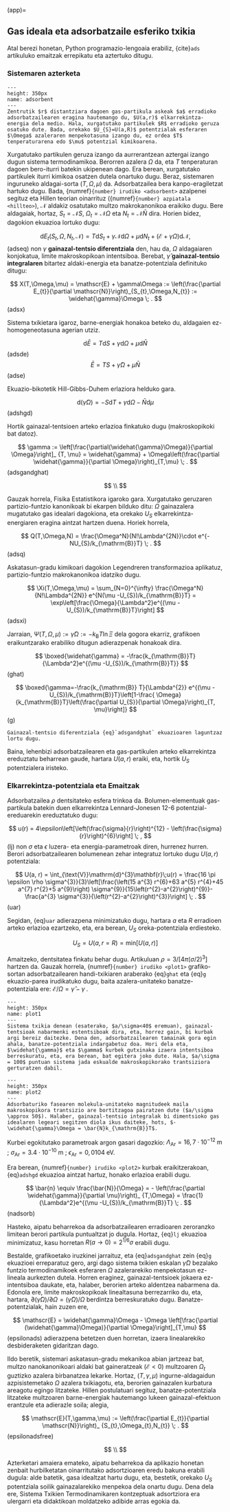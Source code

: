 (app)=
## Gas ideala eta adsorbatzaile esferiko txikia

Atal berezi honetan, Python programazio-lengoaia erabiliz, {cite}`ads` artikuluko emaitzak errepikatu eta aztertuko ditugu.

### Sistemaren azterketa

```{figure} adsorbent.png
---
height: 350px
name: adsorbent
---
Zentrutik $r$ distantziara dagoen gas-partikula askeak $a$ erradioko adsorbatzailearen eragina hautemango du, $U(a,r)$ elkarrekintza-energia dela medio. Hala, xurgatutako partikulek $R$ erradioko geruza osatuko dute. Bada, orekako $U_{S}=U(a,R)$ potentzialak esferaren $\Omega$ azaleraren menpekotasuna izango du, ez ordea $T$ tenperaturarena edo $\mu$ potentzial kimikoarena.

```

Xurgatutako partikulen geruza izango da aurrerantzean aztergai izango dugun sistema termodinamikoa. Berorren azalera $\Omega$ da, eta $T$ tenperaturan dagoen bero-iturri batekin ukipenean dago. Era berean, xurgatutako partikulek iturri kimikoa osatzen dutela onartuko dugu. Beraz, sistemaren inguruneko aldagai-sorta $(T,\Omega,\mu)$ da. Adsorbatzailea bera  kanpo-eragiletzat hartuko dugu. Bada, {numref}`{number} irudiko <adsorbent>` azalpenei segituz eta Hillen teorian oinarrituz ({numref}`{number} azpiatala <hillteo>`), $\mathscr{N}$ aldakiz osatutako multzo makrokanonikoa eraikiko dugu. Bere aldagaiak, hortaz, $S_{t}=\mathscr{N}S$, $\Omega_{t}=\mathscr{N}\Omega$ eta $N_{t}=\mathscr{N}\bar{N}$ dira. Horien bidez, dagokion ekuazioa lortuko dugu:

$$
\mathrm{d}E_{t}(S_{t},\Omega,N_{t},\mathscr{N}) = T\mathrm{d}S_{t} + \gamma\mathscr{N}\mathrm{d}\Omega + \mu \mathrm{d}N_{t} + \left(\mathscr{E}+ \gamma\Omega\right)\mathrm{d}\mathscr{N} ,
$$ (adseq)
non $\gamma$ __gainazal-tentsio diferentziala__ den, hau da, $\Omega$ aldagaiaren konjokatua, limite makroskopikoan intentsiboa. Berebat, $\widehat{\gamma}$ __gainazal-tentsio integralaren__ bitartez aldaki-energia eta banatze-potentziala definituko ditugu:

$$
X(T,\Omega,\mu) = \mathscr{E} + \gamma\Omega  := \left(\frac{\partial E_{t}}{\partial \mathscr{N}}\right)_{S_{t},\Omega,N_{t}} := \widehat{\gamma}\Omega \; .
$$(adsx)

Sistema txikietara igaroz, barne-energiak honakoa beteko du, aldagaien ez-homogeneotasuna agerian utziz.

$$
\mathrm{d}\bar{E} = T\mathrm{d}S + \gamma\mathrm{d}\Omega + \mu \mathrm{d}\bar{N}
$$ (adsde)
$$
\bar{E} = TS + \widehat{\gamma}\Omega + \mu \bar{N}
$$ (adse)

Ekuazio-bikotetik Hill-Gibbs-Duhem erlaziora helduko gara.

$$
\mathrm{d}(\widehat{\gamma}\Omega) = -S\mathrm{d}T + \gamma \mathrm{d}\Omega - \bar{N} \mathrm{d}\mu
$$ (adshgd)

Hortik gainazal-tentsioen arteko erlazioa finkatuko dugu (makroskopikoki bat datoz).

$$
\gamma := \left[\frac{\partial(\widehat{\gamma}\Omega)}{\partial \Omega}\right]_ {T, \mu} = \widehat{\gamma} + \Omega\left(\frac{\partial \widehat{\gamma}}{\partial \Omega}\right)_{T,\mu} \; .
$$ (adsgandghat)

$$
\\
$$

Gauzak horrela, Fisika Estatistikora igaroko gara. Xurgatutako geruzaren partizio-funtzio kanonikoak bi ekarpen bilduko ditu: $\Omega$ gainazalera mugatutako gas idealari dagokiona, eta orekako $U_{S}$ elkarrekintza-energiaren eragina aintzat hartzen duena. Horiek horrela,

$$
Q(T,\Omega,N) = \frac{\Omega^N}{N!\Lambda^{2N}}\cdot e^{-NU_{S}/k_{\mathrm{B}}T} \; .
$$ (adsq)

Askatasun-gradu kimikoari dagokion Legendreren transformazioa aplikatuz, partizio-funtzio makrokanonikoa idatziko dugu.

$$
\Xi(T,\Omega,\mu) = \sum_{N=0}^{\infty} \frac{\Omega^N}{N!\Lambda^{2N}} e^{N(\mu -U_{S})/k_{\mathrm{B}}T} = \exp\left[\frac{\Omega}{\Lambda^2}e^{(\mu -U_{S})/k_{\mathrm{B}}T}\right]
$$ (adsxi)

Jarraian, $\Psi(T,\Omega,\mu) := \widehat{\gamma}\Omega := -k_{\mathrm{B}}T\ln\Xi$ dela gogora ekarriz, grafikoen eraikuntzarako erabiliko ditugun adierazpenak honakoak dira.

$$
\boxed{\widehat{\gamma} = -\frac{k_{\mathrm{B}}T}{\Lambda^2}e^{(\mu -U_{S})/k_{\mathrm{B}}T}}
$$ (ghat)

$$
\boxed{\gamma=-\frac{k_{\mathrm{B}} T}{\Lambda^{2}} e^{(\mu -U_{S})/k_{\mathrm{B}}T}\left[1-\frac{ \Omega}{k_{\mathrm{B}}T}\left(\frac{\partial U_{S}}{\partial \Omega}\right)_{T, \mu}\right]}
$$ (g)

```{admonition} Oharra
Gainazal-tentsio diferentziala {eq}`adsgandghat` ekuazioaren laguntzaz lortu dugu.

```

Baina,  lehenbizi adsorbatzailearen eta gas-partikulen arteko elkarrekintza ereduztatu beharrean gaude, hartara $U(a,r)$ eraiki, eta, hortik $U_{S}$ potentzialera iristeko.

### Elkarrekintza-potentziala eta Emaitzak

Adsorbatzailea $\rho$ dentsitateko esfera trinkoa da. Bolumen-elementuak gas-partikula batekin duen elkarrekintza Lennard-Jonesen 12-6 potentzial-ereduarekin ereduztatuko dugu:

$$
u(r) = 4\epsilon\left[\left(\frac{\sigma}{r}\right)^{12} - \left(\frac{\sigma}{r}\right)^{6}\right] \; ,
$$ (lj)
non $\sigma$ eta $\epsilon$ luzera- eta energia-parametroak diren, hurrenez hurren. Berori adsorbatzailearen bolumenean zehar integratuz lortuko dugu $U(a,r)$ potentziala:

$$
U(a, r) =  \int_{\text{V}}\mathrm{d}^{3}\mathbf{r}\;u(r) = \frac{16 \pi \epsilon \rho \sigma^{3}}{3}\left[\frac{\left(15 a^{3} r^{6}+63 a^{5} r^{4}+45 a^{7} r^{2}+5 a^{9}\right) \sigma^{9}}{15\left(r^{2}-a^{2}\right)^{9}}-\frac{a^{3} \sigma^{3}}{\left(r^{2}-a^{2}\right)^{3}}\right] \; .
$$ (uar)

Segidan, {eq}`uar` adierazpena minimizatuko dugu, hartara $a$ eta $R$ erradioen arteko erlazioa ezartzeko, eta, era berean, $U_{S}$ oreka-potentziala erdiesteko.

$$
U_{S} = U(a,r=R) = \mathrm{min}\left[U(a,r)\right]
$$

Amaitzeko, dentsitatea finkatu behar dugu. Artikuluan $\rho = 3/\left[4\pi(\sigma/2)^3\right]$ hartzen da. Gauzak horrela, {numref}`{number} irudiko <plot1>` grafiko-sortan adsorbatzailearen handi-txikiaren araberako {eq}`ghat` eta {eq}`g` ekuazio-parea irudikatuko dugu, baita azalera-unitateko banatze-potentziala ere: $\mathscr{E}/\Omega = \widehat{\gamma} - \gamma \;$.

```{figure} plot1.PNG
---
height: 350px
name: plot1
---
Sistema txikia denean (esaterako, $a/\sigma<40$ eremuan), gainazal-tentsioak nabarmenki estentsiboak dira, eta, horrez gain, bi kurbak argi bereiz daitezke. Dena den, adsorbatzailearen tamainak gora egin ahala, banatze-potentziala indargabetuz doa. Hori dela eta, $\widehat{\gamma}$ eta $\gamma$ kurbek gutxinaka izaera intentsiboa berreskuratu, eta, era berean, bat egitera joko dute. Hala, $a/\sigma = 100$ puntuan sistema jada eskualde makroskopikorako trantsiziora gerturatzen dabil.

```

```{figure} plot2.PNG
---
height: 350px
name: plot2
---
Adsorbaturiko fasearen molekula-unitateko magnitudeek maila makroskopikora trantsizio are bortitzagoa pairatzen dute ($a/\sigma \approx 50$). Halaber, gainazal-tentsio integralak bi dimentsioko gas idealaren legeari segitzen diola ikus daiteke, hots, $-\widehat{\gamma}\Omega = \bar{N}k_{\mathrm{B}}T$.

```

Kurbei egokitutako parametroak argon gasari dagozkio: $\Lambda_{\text{Ar}} = 16,7 \cdot 10^{-12} \; \mathrm{m}$ ; $\sigma_{\text{Ar}} = 3.4 \cdot 10^{-10} \; \mathrm{m}$ ; $\epsilon_{\text{Ar}} = 0,0104 \; \mathrm{eV}$.

Era berean, {numref}`{number} irudiko <plot2>` kurbak eraikitzerakoan, {eq}`adshgd` ekuazioa aintzat hartuz, honako erlazioa erabili dugu.

$$
\bar{n} \equiv \frac{\bar{N}}{\Omega} = - \left(\frac{\partial \widehat{\gamma}}{\partial \mu}\right)_ {T,\Omega} = \frac{1}{\Lambda^2}e^{(\mu -U_{S})/k_{\mathrm{B}}T} \; .
$$ (nadsorb)

Hasteko, aipatu beharrekoa da adsorbatzailearen erradioaren zeroranzko limitean berori partikula puntualtzat jo dugula. Hortaz, {eq}`lj` ekuazioa minimizatuz, kasu horretan $R(a\rightarrow 0) =2^{1/6}\sigma$ erabili dugu.

Bestalde, grafikoetako iruzkinei jarraituz, eta {eq}`adsgandghat` zein {eq}`g` ekuazioei erreparatuz gero, argi dago sistema txikien eskalan $\widehat{\gamma}\Omega$ bezalako funtzio termodinamikoek esferaren $\Omega$ azalerarekiko menpekotasun ez-lineala aurkezten dutela. Horren eraginez, gainazal-tentsioek jokaera ez-intentsiboa daukate, eta, halaber, berorien arteko aldentzea nabarmena da. Edonola ere, limite makroskopikoak linealtasuna berrezarriko du, eta, hartara, $\partial\left(\widehat{\gamma}\Omega\right)/\partial \Omega  = (\widehat{\gamma}\Omega)/\Omega$ berdintza berreskuratuko dugu. Banatze-potentzialak, hain zuzen ere,

$$
\mathscr{E} = \widehat{\gamma}\Omega - \Omega \left[\frac{\partial (\widehat{\gamma}\Omega)}{\partial \Omega}\right]_{T,\mu}
$$ (epsilonads)
adierazpena betetzen duen horretan, izaera linealarekiko desbideraketen gidaritzan dago.

Ildo beretik, sistemari askatasun-gradu mekanikoa abian jartzeaz bat, multzo nanokanonikoari aldaki bat gaineratzeak $(\mathscr{E}<0)$ multzoaren $\Omega_{t}$ guztizko azalera birbanatzea lekarke. Hortaz, $(T,\gamma,\mu)$ ingurne-aldagaidun azpisistemetako $\Omega$ azalera txikiagotu, eta, berorien gainazalen kurbatura areagotu egingo litzateke. Hillen postulatuari segituz, banatze-potentziala litzateke multzoaren barne-energiak hautemango lukeen gainazal-efektuon erantzule eta adierazle soila; alegia,

$$
\mathscr{E}(T,\gamma,\mu) := \left(\frac{\partial E_{t}}{\partial \mathscr{N}}\right)_ {S_{t},\Omega_{t},N_{t}} \; .
$$ (epsilonadsfree)

$$
\\
$$

Azterketari amaiera emateko, aipatu beharrekoa da aplikazio honetan zenbait hurbilketatan oinarritutako adsortzioaren eredu bakuna erabili dugula: alde batetik, gasa idealtzat hartu dugu, eta, bestetik, orekako $U_{S}$ potentziala soilik gainazalarekiko menpekoa dela onartu dugu. Dena dela ere, Sistema Txikien Termodinamikaren kontzeptuak adsortziora era ulergarri eta didaktikoan moldatzeko adibide arras egokia da.
